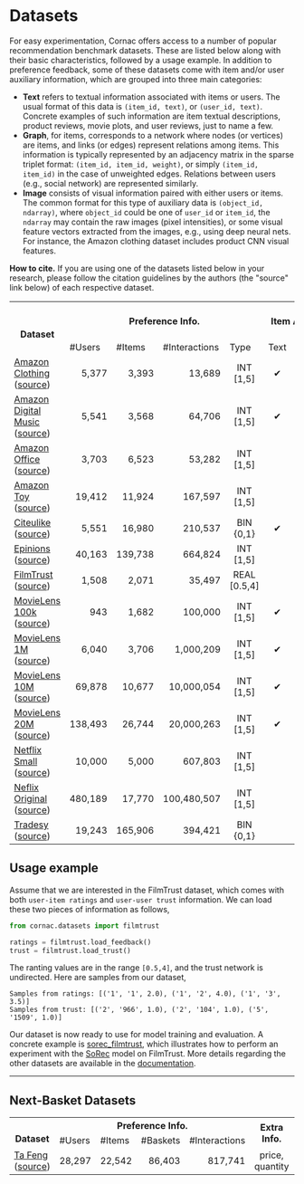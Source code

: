 # Datasets

For easy experimentation, Cornac offers access to a number of popular recommendation benchmark datasets. These are listed below along with their basic characteristics, followed by a usage example. In addition to preference feedback, some of these datasets come with item and/or user auxiliary information, which are grouped into three main categories:
- **Text** refers to textual information associated with items or users. The usual format of this data is `(item_id, text)`, or `(user_id, text)`. Concrete examples of such information are item textual descriptions, product reviews, movie plots, and user reviews, just to name a few.
- **Graph**, for items, corresponds to a network where nodes (or vertices) are items, and links (or edges) represent relations among items. This information is typically represented by an adjacency matrix in the sparse triplet format: `(item_id, item_id, weight)`, or simply `(item_id, item_id)` in the case of unweighted edges. Relations between users (e.g., social network) are represented similarly.    
- **Image** consists of visual information paired with either users or items. The common format for this type of auxiliary data is `(object_id, ndarray)`, where `object_id` could be one of `user_id` or `item_id`, the `ndarray` may contain the raw images (pixel intensities), or some visual feature vectors extracted from the images, e.g., using deep neural nets. For instance, the Amazon clothing dataset includes product CNN visual features.

**How to cite.** If you are using one of the datasets listed below in your research, please follow the citation guidelines by the authors (the "source" link below) of each respective dataset.  
<table>
  <tr>
    <th rowspan="2"><br>Dataset</th>
    <th colspan="4">Preference Info.</th>
    <th colspan="3">Item Auxiliary Info.</th>
    <th>User Auxiliary Info.</th>
  </tr>
  <tr>
    <td>#Users</td>
    <td>#Items</td>
    <td>#Interactions</td>
    <td>Type</td>
    <td>Text</td>
    <td>Graph</td>
    <td>Image</td>
    <td align="center">Graph</td>
  </tr>
  <tr>
    <td><a href="https://cornac.readthedocs.io/en/latest/datasets.html#module-cornac.datasets.amazon_clothing">Amazon Clothing</a><br>(<a href="http://jmcauley.ucsd.edu/data/amazon/">source</a>)</td>
    <td align="right">5,377</td>
    <td align="right">3,393</td>
    <td align="right">13,689</td>
    <td align="center">INT<br>[1,5]</td>
    <td align="center">&#10004;</td>
    <td align="center">&#10004;</td>
    <td align="center">&#10004;</td>
    <td></td>
  </tr>
  <tr>
    <td><a href="https://cornac.readthedocs.io/en/latest/datasets.html#module-cornac.datasets.amazon_digital_music">Amazon Digital Music</a><br>(<a href="http://jmcauley.ucsd.edu/data/amazon/">source</a>)</td>
    <td align="right">5,541</td>
    <td align="right">3,568</td>
    <td align="right">64,706</td>
    <td align="center">INT<br>[1,5]</td>
    <td align="center">&#10004;</td>
    <td align="center"></td>
    <td align="center"></td>
    <td></td>
  </tr>
  <tr>
    <td><a href="https://cornac.readthedocs.io/en/latest/datasets.html#module-cornac.datasets.amazon_office">Amazon Office</a><br>(<a href="http://jmcauley.ucsd.edu/data/amazon/">source</a>)</td>
    <td align="right">3,703</td>
    <td align="right">6,523</td>
    <td align="right">53,282</td>
    <td align="center">INT<br>[1,5]</td>
    <td></td>
    <td align="center">&#10004;</td>
    <td></td>
    <td></td>
  </tr>
  <tr>
    <td><a href="https://cornac.readthedocs.io/en/latest/datasets.html#module-cornac.datasets.amazon_toy">Amazon Toy</a><br>(<a href="http://jmcauley.ucsd.edu/data/amazon/">source</a>)</td>
    <td align="right">19,412</td>
    <td align="right">11,924</td>
    <td align="right">167,597</td>
    <td align="center">INT<br>[1,5]</td>
    <td></td>
    <td></td>
    <td></td>
    <td></td>
  </tr>
  <tr>
    <td><a href="https://cornac.readthedocs.io/en/latest/datasets.html#module-cornac.datasets.citeulike">Citeulike</a><br>(<a href="http://www.wanghao.in/CDL.htm">source</a>)</td>
    <td align="right">5,551</td>
    <td align="right">16,980</td>
    <td align="right">210,537</td>
    <td align="center">BIN<br>{0,1}</td>
    <td align="center">&#10004;</td>
    <td></td>
    <td></td>
    <td></td>
  </tr>
  <tr>
    <td><a href="https://cornac.readthedocs.io/en/latest/datasets.html#module-cornac.datasets.epinions">Epinions</a><br>(<a href="http://www.trustlet.org/downloaded_epinions.html">source</a>)</td>
    <td align="right">40,163</td>
    <td align="right">139,738</td>
    <td align="right">664,824</td>
    <td align="center">INT<br>[1,5]</td>
    <td></td>
    <td></td>
    <td></td>
    <td align="center">&#10004;</td>
  </tr>
  <tr>
    <td><a href="https://cornac.readthedocs.io/en/latest/datasets.html#module-cornac.datasets.filmtrust">FilmTrust</a><br>(<a href="https://www.librec.net/datasets.html">source</a>)</td>
    <td align="right">1,508</td>
    <td align="right">2,071</td>
    <td align="right">35,497</td>
    <td align="center">REAL<br>[0.5,4]</td>
    <td></td>
    <td></td>
    <td></td>
    <td align="center">&#10004;</td>
  </tr>
  <tr>
    <td><a href="https://cornac.readthedocs.io/en/latest/datasets.html#module-cornac.datasets.movielens">MovieLens 100k</a><br>(<a href="https://grouplens.org/datasets/movielens/">source</a>)</td>
    <td align="right">943</td>
    <td align="right">1,682</td>
    <td align="right">100,000</td>
    <td align="center">INT<br>[1,5]</td>
    <td align="center">&#10004;</td>
    <td></td>
    <td></td>
    <td></td>
  </tr>
  <tr>
    <td><a href="https://cornac.readthedocs.io/en/latest/datasets.html#module-cornac.datasets.movielens">MovieLens 1M</a><br>(<a href="https://grouplens.org/datasets/movielens/">source</a>)</td>
    <td align="right">6,040</td>
    <td align="right">3,706</td>
    <td align="right">1,000,209</td>
    <td align="center">INT<br>[1,5]</td>
    <td align="center">&#10004;</td>
    <td></td>
    <td></td>
    <td></td>
  </tr>
  <tr>
    <td><a href="https://cornac.readthedocs.io/en/latest/datasets.html#module-cornac.datasets.movielens">MovieLens 10M</a><br>(<a href="https://grouplens.org/datasets/movielens/">source</a>)</td>
    <td align="right">69,878</td>
    <td align="right">10,677</td>
    <td align="right">10,000,054</td>
    <td align="center">INT<br>[1,5]</td>
    <td align="center">&#10004;</td>
    <td></td>
    <td></td>
    <td></td>
  </tr>
  <tr>
    <td><a href="https://cornac.readthedocs.io/en/latest/datasets.html#module-cornac.datasets.movielens">MovieLens 20M</a><br>(<a href="https://grouplens.org/datasets/movielens/">source</a>)</td>
    <td align="right">138,493</td>
    <td align="right">26,744</td>
    <td align="right">20,000,263</td>
    <td align="center">INT<br>[1,5]</td>
    <td align="center">&#10004;</td>
    <td></td>
    <td></td>
    <td></td>
  </tr>
  <tr>
    <td><a href="https://cornac.readthedocs.io/en/latest/datasets.html#module-cornac.datasets.netflix">Netflix Small</a><br>(<a href="https://www.kaggle.com/netflix-inc/netflix-prize-data/">source</a>)</td>
    <td align="right">10,000</td>
    <td align="right">5,000</td>
    <td align="right">607,803</td>
    <td align="center">INT<br>[1,5]</td>
    <td></td>
    <td></td>
    <td></td>
    <td></td>
  </tr>
  <tr>
    <td><a href="https://cornac.readthedocs.io/en/latest/datasets.html#module-cornac.datasets.netflix">Neflix Original</a><br>(<a href="https://www.kaggle.com/netflix-inc/netflix-prize-data/">source</a>)</td>
    <td align="right">480,189</td>
    <td align="right">17,770</td>
    <td align="right">100,480,507</td>
    <td align="center">INT<br>[1,5]</td>
    <td></td>
    <td></td>
    <td></td>
    <td></td>
  </tr>
  <tr>
    <td><a href="https://cornac.readthedocs.io/en/latest/datasets.html#module-cornac.datasets.tradesy">Tradesy</a><br>(<a href="http://jmcauley.ucsd.edu/data/tradesy/">source</a>)</td>
    <td align="right">19,243</td>
    <td align="right">165,906</td>
    <td align="right">394,421</td>
    <td align="center">BIN<br>{0,1}</td>
    <td></td>
    <td></td>
    <td align="center">&#10004;</td>
    <td></td>
  </tr>
</table>

## Usage example

Assume that we are interested in the FilmTrust dataset, which comes with both `user-item ratings` and `user-user trust` information. We can load these two pieces of information as follows,
```Python
from cornac.datasets import filmtrust

ratings = filmtrust.load_feedback()
trust = filmtrust.load_trust()
```

The ranting values are in the range `[0.5,4]`, and the trust network is undirected. Here are samples from our dataset,
```
Samples from ratings: [('1', '1', 2.0), ('1', '2', 4.0), ('1', '3', 3.5)] 
Samples from trust: [('2', '966', 1.0), ('2', '104', 1.0), ('5', '1509', 1.0)]
```
Our dataset is now ready to use for model training and evaluation. A concrete example is [sorec_filmtrust](../../examples/sorec_filmtrust.py), which illustrates how to perform an experiment with the [SoRec](../models/sorec/) model on FilmTrust. More details regarding the other datasets are available in the [documentation](https://cornac.readthedocs.io/en/latest/datasets.html).

---

## Next-Basket Datasets

<table>
  <tr>
    <th rowspan="2"><br>Dataset</th>
    <th colspan="4">Preference Info.</th>
    <th rowspan="2">Extra Info.</th>
  </tr>
  <tr>
    <td>#Users</td>
    <td>#Items</td>
    <td>#Baskets</td>
    <td>#Interactions</td>
  </tr>
  <tr>
    <td><a href="https://cornac.readthedocs.io/en/latest/datasets.html#module-cornac.datasets.tafeng">Ta Feng</a><br>(<a href="https://www.kaggle.com/datasets/chiranjivdas09/ta-feng-grocery-dataset/">source</a>)</td>
    <td align="right">28,297</td>
    <td align="right">22,542</td>
    <td align="right">86,403</td>
    <td align="right">817,741</td>
    <td align="center">price, quantity</td>
    <td></td>
  </tr>
</table>